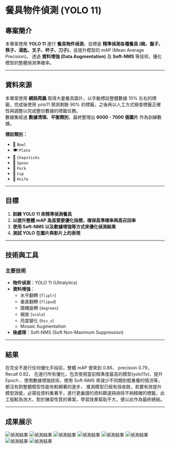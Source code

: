 # 餐具物件偵測 (YOLO 11)

## 專案簡介
本專案使用 **YOLO 11** 進行 **餐具物件偵測**，目標是 **精準偵測各種餐具 (碗、盤子、筷子、湯匙、叉子、杯子、刀子)**，並提升模型的 mAP (Mean Average Precision)。
透過 **資料增強 (Data Augmentation)** 及 **Soft-NMS** 等技術，優化模型的整體偵測準確率。

---

## 資料來源
本專案使用 **網路爬蟲** 取得大量餐具圖片，以手動標註整體數據 10% 左右的標籤，完成後使用 yolo11 預測剩餘 90% 的標籤，之後再以人工方式檢查標籤正確性與調整以完成整份數據的標籤任務。  
數據集經過 **數據清理、平衡類別**，最終整理出 **6000 - 7000 張圖片** 作為訓練數據。

 **標註類別：**
- 🥣 `Bowl`
- 🍽️ `Plate`
- 🥢 `Chopsticks`
- 🥄 `Spoon`
- 🍴 `Fork`
- 🍷 `Cup`
- 🔪 `Knife`

---

##  目標
1. **訓練 YOLO 11 來精準偵測餐具**
2. **以提升整體 mAP 為首要要優化指標，確保高準確率與高召回率**
3. **使用 Soft-NMS 以及數據增強等方式來優化偵測結果**
4. **測試 YOLO 在圖片與影片上的表現**

---

##  技術與工具
### 主要技術
- **物件偵測**：YOLO 11 (Ultralytics)
- **資料增強**：
  -  水平翻轉 (`fliplr`)
  -  垂直翻轉 (`flipud`)
  -  隨機旋轉 (`degrees`)
  -  縮放 (`scale`)
  -  亮度變化 (`hsv_v`)
  -  Mosaic Augmentation
- **後處理**：Soft-NMS (Soft Non-Maximum Suppression)

---

##  結果
在完全不進行任何優化手段前，整體 mAP 便來到 0.86， precision 0.79， Recall 0.82，
在進行所有優化，包含使用當前精準度最高的模型(yolo11x)、提升 Epoch 、使用數據增強技術、使用 Soft-NMS 來減少不同類別框重疊的情況等，都沒有對整體模型性能有較顯著的進步，
推測模型已經有效收斂，若要有效提升模型效能，必需從資料集著手，進行更嚴謹的資料篩選與排除不夠精確的標籤，此工程較為浩大，對於練習性質的專案，學習效果幫助不大，便以此作為最終總結。

---

##  成果展示
![偵測結果](finished_test_images/1.jpg)
![偵測結果](finished_test_images/2.jpg)
![偵測結果](finished_test_images/3.jpg)
![偵測結果](finished_test_images/4.jpg)
![偵測結果](finished_test_images/5.jpg)
![偵測結果](finished_test_images/6.jpg)
![偵測結果](finished_test_images/7.jpg)
![偵測結果](finished_test_images/8.jpg)



